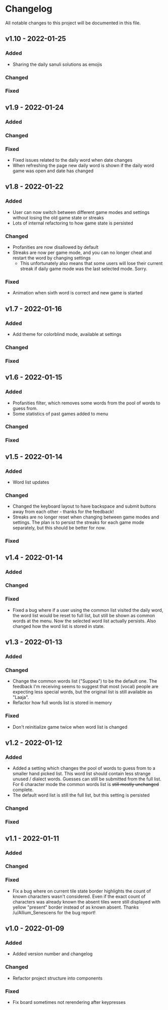 # Changelog
All notable changes to this project will be documented in this file.

## v1.10 - 2022-01-25

### Added
- Sharing the daily sanuli solutions as emojis

### Changed

### Fixed


## v1.9 - 2022-01-24

### Added

### Changed

### Fixed
- Fixed issues related to the daily word when date changes
- When refreshing the page new daily word is shown if the daily word game was open and date has changed


## v1.8 - 2022-01-22

### Added
- User can now switch between different game modes and settings without losing the old game state or streaks
- Lots of internal refactoring to how game state is persisted

### Changed
- Profanities are now disallowed by default
- Streaks are now per game mode, and you can no longer cheat and restart the word by changing settings
    - This unfortunately also means that some users will lose their current streak if daily game mode was the last selected mode. Sorry.

### Fixed
- Animation when sixth word is correct and new game is started


## v1.7 - 2022-01-16

### Added
- Add theme for colorblind mode, available at settings

### Changed

### Fixed


## v1.6 - 2022-01-15

### Added
- Profanities filter, which removes some words from the pool of words to guess from.
- Some statistics of past games added to menu

### Changed

### Fixed


## v1.5 - 2022-01-14

### Added
- Word list updates

### Changed
- Changed the keyboard layout to have backspace and submit buttons away from each other - thanks for the feedback!
- Streaks are no longer reset when changing between game modes and settings. The plan is to persist the streaks for each game mode separately, but this should be better for now.

### Fixed


## v1.4 - 2022-01-14

### Added

### Changed

### Fixed
- Fixed a bug where if a user using the common list visited the daily word, the word list would be reset to full list, but still be shown as common words at the menu. Now the selected word list actually persists. Also changed how the word list is stored in state.


## v1.3 - 2022-01-13

### Added

### Changed
- Change the common words list ("Suppea") to be the default one. The feedback I'm receiving seems to suggest that most (vocal) people are expecting less special words, but the original list is still available as "Laaja".
- Refactor how full words list is stored in memory

### Fixed
- Don't reinitialize game twice when word list is changed


## v1.2 - 2022-01-12

### Added
- Added a setting which changes the pool of words to guess from to a smaller hand picked list. This word list should contain less strange unused / dialect words. Guesses can still be submitted from the full list. For 6 character mode the common words list is ~~still mostly unchanged~~ complete.
- The default word list is still the full list, but this setting is persisted

### Changed

### Fixed


## v1.1 - 2022-01-11

### Added

### Changed

### Fixed
- Fix a bug where on current tile state border highlights the count of known characters wasn't considered. Even if the exact count of characters was already known the absent tiles were still displayed with yellow "present" border instead of as known absent. Thanks /u/Allium_Senescens for the bug report!


## v1.0 - 2022-01-09

### Added
- Added version number and changelog

### Changed
- Refactor project structure into components

### Fixed
- Fix board sometimes not rerendering after keypresses
